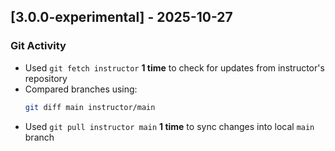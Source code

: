 ## [3.0.0-experimental] - 2025-10-27
### Git Activity
- Used `git fetch instructor` **1 time** to check for updates from instructor's repository
- Compared branches using:
  ```bash
  git diff main instructor/main
- Used `git pull instructor main` **1 time** to sync changes into local `main` branch

